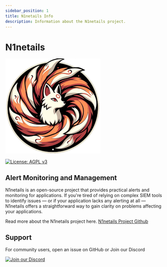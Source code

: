 ```yaml
---
sidebar_position: 1
title: N1netails Info
description: Information about the N1netails project.
---
```


# N1netails

<div className="centered-image">
  <img src="/img/n1netails_icon_transparent.png" alt="N1netails" width="300" />
</div>

[![License: AGPL v3](https://img.shields.io/badge/License-AGPL%20v3-blue.svg)](LICENSE)

## Alert Monitoring and Management
N1netails is an open-source project that provides practical alerts and monitoring for applications. If you're tired of relying on complex SIEM tools 
to identify issues — or if your application lacks any alerting at all — N1netails offers a straightforward way to gain 
clarity on problems affecting your applications.

Read more about the N1netails project here. [N1netails Project Github](https://github.com/n1netails/n1netails)

## Support

For community users, open an issue on GitHub or Join our Discord

[![Join our Discord](https://img.shields.io/badge/Join_Discord-7289DA?style=for-the-badge&logo=discord&logoColor=white)](https://discord.gg/ma9CCw7F2x)